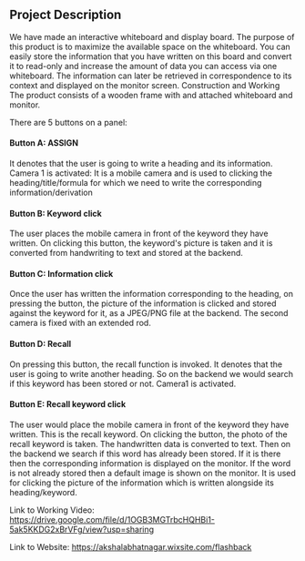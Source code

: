 ## Project Description

We have made an interactive whiteboard and display board. The purpose of this product is to maximize the available space on the whiteboard. You can easily store the information that you have written on this board and convert it to read-only and increase the amount of data you can access via one whiteboard. The information can later be retrieved in correspondence to its context and displayed on the monitor screen.
Construction and Working
The product consists of a wooden frame with and attached whiteboard and monitor.

There are 5 buttons on a panel:

  #### Button A: ASSIGN

  It denotes that the user is going to write a heading and its information.
  Camera 1 is activated:
  It is a mobile camera and is used to clicking the heading/title/formula for which we need to write the corresponding information/derivation

  #### Button B: Keyword click

  The user places the mobile camera in front of the keyword they have written.
  On clicking this button, the keyword's picture is taken and it is converted from handwriting to text and stored at the backend.

  #### Button C: Information click

  Once the user has written the information corresponding to the heading, on pressing the button, the picture of the information is clicked and stored against the keyword for it, as a JPEG/PNG file at the backend.
  The second camera is fixed with an extended rod.

  #### Button D: Recall

  On pressing this button, the recall function is invoked. It denotes that the user is going to write another heading. So on the backend we would search if this keyword has been stored or not.
  Camera1 is activated.

  #### Button E: Recall keyword click

  The user would place the mobile camera in front of the keyword they have written. This is the recall keyword.
  On clicking the button, the photo of the recall keyword is taken. The handwritten data is converted to text.
  Then on the backend we search if this word has already been stored. If it is there then the corresponding information is displayed on the monitor.
  If the word is not already stored then a default image is shown on the monitor.
  It is used for clicking the picture of the information which is written alongside its heading/keyword.


  Link to Working Video: https://drive.google.com/file/d/1OGB3MGTrbcHQHBi1-5ak5KKDG2xBrVFg/view?usp=sharing

  Link to Website: https://akshalabhatnagar.wixsite.com/flashback


